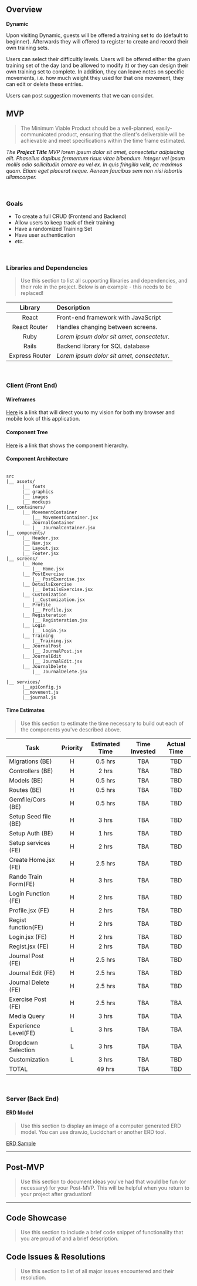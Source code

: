 ## Overview

**Dynamic** 

Upon visiting Dynamic, guests will be offered a training set to do (default to beginner). Afterwards they will offered to register to create and record their own training sets.

Users can select their difficultly levels. Users will be offered either the given training set of the day (and be allowed to modify it) or they can design their own training set to complete. In addition, they can leave notes on specific movements, i.e. how much weight they used for that one movement, they can edit or delete these entries. 

Users can post suggestion movements that we can consider.

## MVP

> The Minimum Viable Product should be a well-planned, easily-communicated product, ensuring that the client's deliverable will be achievable and meet specifications within the time frame estimated.

_The **Project Title** MVP lorem ipsum dolor sit amet, consectetur adipiscing elit. Phasellus dapibus fermentum risus vitae bibendum. Integer vel ipsum mollis odio sollicitudin ornare eu vel ex. In quis fringilla velit, ac maximus quam. Etiam eget placerat neque. Aenean faucibus sem non nisi lobortis ullamcorper._

<br>

### Goals

- To create a full CRUD (Frontend and Backend)
- Allow users to keep track of their training
- Have a randomized Training Set
- Have user authentication 
- _etc._

<br>

### Libraries and Dependencies

> Use this section to list all supporting libraries and dependencies, and their role in the project. Below is an example - this needs to be replaced!

|     Library      | Description                                |
| :--------------: | :----------------------------------------- |
|      React       |        Front-end framework with JavaScript |
|   React Router   |       Handles changing between screens.    |
|     Ruby         | _Lorem ipsum dolor sit amet, consectetur._ |
|     Rails        |       Backend library for SQL database     |
|  Express Router  | _Lorem ipsum dolor sit amet, consectetur._ |

<br>

### Client (Front End)

#### Wireframes
[Here](https://whimsical.com/dynamic-TiNQ8pmBberzAgX2UjTs13) is a link that will direct you to my vision for both my browser and mobile look of this application. 

#### Component Tree
[Here](https://whimsical.com/movement-E3U8g7Jwgb29kLT8mLo9DP) is a link that shows the component hierarchy.

#### Component Architecture

``` structure

src
|__ assets/
      |__ fonts
      |__ graphics
      |__ images
      |__ mockups
|__ containers/
      |__ MovementContainer
          |__ MovementContainer.jsx
      |__ JournalContainer
          |__ JournalContainer.jsx
|__ components/
      |__ Header.jsx
      |__ Nav.jsx
      |__ Layout.jsx
      |__ Footer.jsx
|__ screens/
      |__ Home 
          |__ Home.jsx
      |__ PostExercise
          |__ PostExercise.jsx
      |__ DetailsExercise
          |__ DetailsExercise.jsx
      |__ Customization
          |__Customization.jsx
      |__ Profile
          |__ Profile.jsx
      |__ Registeration
          |__ Registeration.jsx
      |__ Login
          |__ Login.jsx
      |__ Training
          |__Training.jsx
      |__ JournalPost
          |__ JournalPost.jsx
      |__ JournalEdit
          |__ JournalEdit.jsx
      |__ JournalDelete
          |__ JournalDelete.jsx

|__ services/
      |__apiConfig.js
      |__movement.js
      |__journal.js
```

#### Time Estimates

> Use this section to estimate the time necessary to build out each of the components you've described above.

| Task                | Priority | Estimated Time | Time Invested | Actual Time |
| ------------------- | :------: | :------------: | :-----------: | :---------: |
| Migrations (BE)     |    H     |     0.5 hrs    |     TBA       |     TBD    |
| Controllers (BE)    |    H     |     2 hrs      |     TBA       |     TBD     |
| Models (BE)         |    H     |     0.5 hrs    |     TBA       |     TBD     |
| Routes (BE)         |    H     |     0.5 hrs    |     TBA       |     TBD     |
| Gemfile/Cors (BE)   |    H     |     0.5 hrs    |     TBA       |     TBD     |
| Setup Seed file (BE)|    H     |     3 hrs      |     TBA       |     TBD     |
| Setup Auth      (BE)|    H     |     1 hrs      |     TBA       |     TBD     |
| Setup services (FE) |    H     |     2 hrs      |     TBA       |     TBD     |
| Create Home.jsx (FE)|    H     |     2.5 hrs    |     TBA       |     TBD     |
| Rando Train Form(FE)|    H     |     3 hrs      |     TBA       |     TBD     |
| Login Function (FE) |    H     |     2 hrs      |     TBA       |     TBD     |
| Profile.jsx (FE)    |    H     |     2 hrs      |     TBA       |     TBD     |
| Regist function(FE) |    H     |     2 hrs      |     TBA       |     TBD     |
| Login.jsx (FE)      |    H     |     2 hrs      |     TBA       |     TBD     |
| Regist.jsx (FE)     |    H     |     2 hrs      |     TBA       |     TBD     |
| Journal Post (FE)   |    H     |     2.5 hrs    |     TBA       |     TBD     |
| Journal Edit (FE)   |    H     |     2.5 hrs    |     TBA       |     TBD     |
| Journal Delete (FE) |    H     |     2.5 hrs    |     TBA       |     TBD     |
| Exercise Post (FE)  |    H     |     2.5 hrs    |     TBA       |     TBA     |
| Media Query         |    H     |     3 hrs      |     TBA       |     TBA     |
| Experience Level(FE)|    L     |     3 hrs      |     TBA       |     TBA     |
| Dropdown Selection  |    L     |     3 hrs      |     TBA       |     TBA     |
| Customization       |    L     |     3 hrs      |     TBA       |     TBD     |
| TOTAL               |          |     49 hrs     |     TBA       |     TBD     |

<br>

### Server (Back End)

#### ERD Model

> Use this section to display an image of a computer generated ERD model. You can use draw.io, Lucidchart or another ERD tool.

[ERD Sample](https://drive.google.com/file/d/1kLyQTZqfcA4jjKWQexfEkG2UspyclK8Q/view)
<br>

***

## Post-MVP

> Use this section to document ideas you've had that would be fun (or necessary) for your Post-MVP. This will be helpful when you return to your project after graduation!

***

## Code Showcase

> Use this section to include a brief code snippet of functionality that you are proud of and a brief description.

## Code Issues & Resolutions

> Use this section to list of all major issues encountered and their resolution.